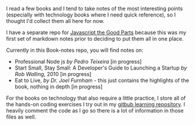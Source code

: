 I read a few books and I tend to take notes of the most interesting points (especially with technology books where I need quick reference), so I thought I'd collect them all here for now.

I have a separate repo for [Javascript the Good Parts](https://github.com/iteles/Javascript-the-Good-Parts) because this was my first set of markdown notes prior to deciding to put them all in one place.

Currently in this Book-notes repo, you will find notes on:
* Professional Node js _by Pedro Teixeira_ [in progress]
* Start Small, Stay Small: A Developer's Guide to Launching a Startup _by Rob Walling_, 2010 [in progress]
* Eat to Live, _by Dr. Joel Furnham_ - this just contains the highlights of the book, nothing in depth [in progress]

For the books on technology that also require a little practice, I store all of the hands-on coding exercises I try out in my [gitbub learning repository](https://github.com/iteles/learning/tree/master/Professional-Node-js-exercises). I heavily comment the code as I go so there is a lot of information in those files as well. 
